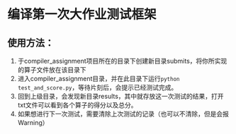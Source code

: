 # 编译第一次大作业测试框架

## 使用方法：
1. 于compiler_assignment项目所在的目录下创建新目录submits，将你所实现的算子文件放在该目录下
2. 进入compiler_assignment目录，并在此目录下运行`python test_and_score.py`，等待片刻后，会提示已经测试完成。
3. 回到上级目录，会发现新目录results，其中就存放这一次测试的结果，打开txt文件可以看到各个算子的得分以及总分。
4. 如果想进行下一次测试，需要清除上次测试的记录（也可以不清除，但是会报Warning）